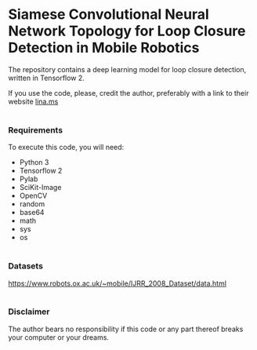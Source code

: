 # Siamese Convolutional Neural Network Topology for Loop Closure Detection in Mobile Robotics

The repository contains a deep learning model for loop closure detection, written in Tensorflow 2. <br>

If you use the code, please, credit the author, preferably with a link to their website [lina.ms](https://lina.ms/) <br><br>

### Requirements
To execute this code, you will need:

- Python 3
- Tensorflow 2
- Pylab
- SciKit-Image
- OpenCV
- random
- base64
- math
- sys
- os
<br><br>
### Datasets
https://www.robots.ox.ac.uk/~mobile/IJRR_2008_Dataset/data.html
<br><br>

### Disclaimer
The author bears no responsibility if this code or any part thereof breaks your computer or your dreams.<br>
